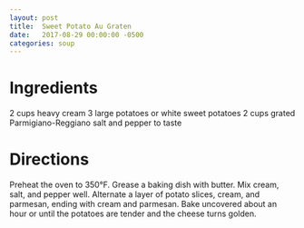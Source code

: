 ```yaml
---
layout: post
title:  Sweet Potato Au Graten
date:   2017-08-29 00:00:00 -0500
categories: soup
---
```


Ingredients
===

2 cups heavy cream
3 large potatoes or white sweet potatoes
2 cups grated Parmigiano-Reggiano
salt and pepper to taste
 
Directions
===

Preheat the oven to 350°F. Grease a baking dish with butter. Mix cream, salt, and pepper well. Alternate a layer of potato slices, cream, and parmesan, ending with cream and parmesan. Bake uncovered about an hour or until the potatoes are tender and the cheese turns golden.